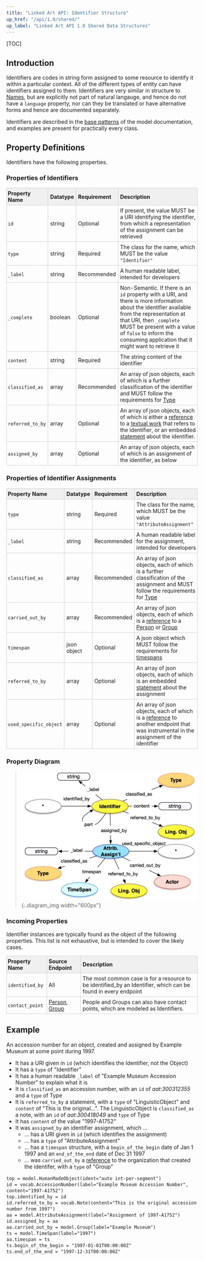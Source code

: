 ```yaml
---
title: "Linked Art API: Identifier Structure"
up_href: "/api/1.0/shared/"
up_label: "Linked Art API 1.0 Shared Data Structures"
---
```


<style>
th, td {
  padding: 5px 5px;
  text-align: left;
  border: 1px solid #D0D0D0; }
th { background: #F0F0F0; }
th:first-child, td:first-child { padding-left: 3px; }
th:last-child, td:last-child { padding-right: 3px; }
</style>

[TOC]

## Introduction

Identifiers are codes in string form assigned to some resource to identify it within a particular context. All of the different types of entity can have identifiers assigned to them.  Identifiers are very similar in structure to [Names](../name/), but are explicitly not part of natural langauge, and hence do not have a `language` property, nor can they be translated or have alternative forms and hence are documented separately.

Identifiers are described in the [base patterns](/model/base/#types-and-classifications) of the model documentation, and examples are present for practically every class.

## Property Definitions

Identifiers have the following properties.

### Properties of Identifiers

| Property Name     | Datatype      | Requirement | Description | 
|-------------------|---------------|-------------|-------------| 
| `id`              | string        | Optional    | If present, the value MUST be a URI identifying the identifier, from which a representation of the assignment can be retrieved | 
| `type`            | string        | Required    | The class for the name, which MUST be the value `"Identifier"` |
| `_label`          | string        | Recommended | A human readable label, intended for developers | <!-- LAF.8 -->
| `_complete`       | boolean       | Optional    | Non-Semantic. If there is an `id` property with a URI, and there is more information about the identifier available from the representation at that URI, then `_complete` MUST be present with a value of `false` to inform the consuming application that it might want to retrieve it |
| `content`         | string        | Required    | The string content of the identifier | <!-- LAF.10 -->
| `classified_as`   | array         | Recommended | An array of json objects, each of which is a further classification of the identifier and MUST follow the requirements for [Type](../type/) | <!-- LAF.9 -->
| `referred_to_by`  | array         | Optional    | An array of json objects, each of which is either a [reference](../reference/) to a [textual work](../../endpoint/textual_work/) that refers to the identifier, or an embedded [statement](../statement/) about the identifier. | <!-- LAF.45 -->
| `assigned_by`     | array         | Optional    | An array of json objects, each of which is an assignment of the identifier, as below |   <!-- -->


### Properties of Identifier Assignments

| Property Name     | Datatype      | Requirement | Description | 
|-------------------|---------------|-------------|-------------|
| `type`            | string        | Required    | The class for the name, which MUST be the value `"AttributeAssignment"` |
| `_label`          | string        | Recommended | A human readable label for the assignment, intended for developers |
| `classified_as`   | array         | Recommended | An array of json objects, each of which is a further classification of the assignment and MUST follow the requirements for [Type](../type/) |
| `carried_out_by`  | array         | Recommended | An array of json objects, each of which is a [reference](../reference/) to a [Person](../../endpoint/person) or [Group](../../endpoint/group) |
| `timespan`        | json object   | Optional    | A json object which MUST follow the requirements for [timespans](../timespan/)|
| `referred_to_by`  | array         | Optional    | An array of json objects, each of which is an embedded [statement](../statement/) about the assignment |
| `used_specific_object` | array    | Optional    | An array of json objects, each of which is a [reference](../reference/) to another endpoint that was instrumental in the assignment of the identifier |


### Property Diagram

> ![diagram](identifier_properties.png){:.diagram_img width="600px"}


### Incoming Properties

Identifier instances are typically found as the object of the following properties.  This list is not exhaustive, but is intended to cover the likely cases.

| Property Name   | Source Endpoint   | Description |
|-----------------|-------------------|-------------|
| `identified_by` | All               | The most common case is for a resource to be identified_by an Identifier, which can be found in every endpoint |
| `contact_point` | [Person](../../endpoint/person/), [Group](../../endpoint/group/) | People and Groups can also have contact points, which are modeled as Identifiers. |

## Example

An accession number for an object, created and assigned by Example Museum at some point during 1997.

* It has a URI given in `id` (which identifies the Identifier, not the Object)
* It has a `type` of "Identifier"
* It has a human readable `_label` of "Example Museum Accession Number" to explain what it is
* It is `classified_as` an accession number, with an `id` of _aat:300312355_ and a `type` of Type
* It is `referred_to_by` a statement, with a `type` of "LinguisticObject" and `content` of "This is the original...". The LinguisticObject is `classified_as` a note, with an `id` of _aat:300418049_ and `type` of Type
* It has `content` of the value "1997-A1752"
* It was `assigned_by` an identifier assignment, which ...
    * ... has a URI given in `id` (which identifies the assignment)
    * ... has a `type` of "AttributeAssignment"
    * ... has a `timespan` structure, with a `begin_of_the_begin` date of Jan 1 1997 and an `end_of_the_end` date of Dec 31 1997
    * ... was `carried_out_by` a [reference](../reference/) to the organization that created the identifer, with a `type` of "Group"

```crom
top = model.HumanMadeObject(ident="auto int-per-segment")
id = vocab.AccessionNumber(label="Example Museum Accession Number", content="1997-A1752")
top.identified_by = id
id.referred_to_by = vocab.Note(content="This is the original accession number from 1997")
aa = model.AttributeAssignment(label="Assignment of 1997-A1752")
id.assigned_by = aa
aa.carried_out_by = model.Group(label="Example Museum")
ts = model.TimeSpan(label="1997")
aa.timespan = ts
ts.begin_of_the_begin = "1997-01-01T00:00:00Z"
ts.end_of_the_end = "1997-12-31T00:00:00Z"
```
